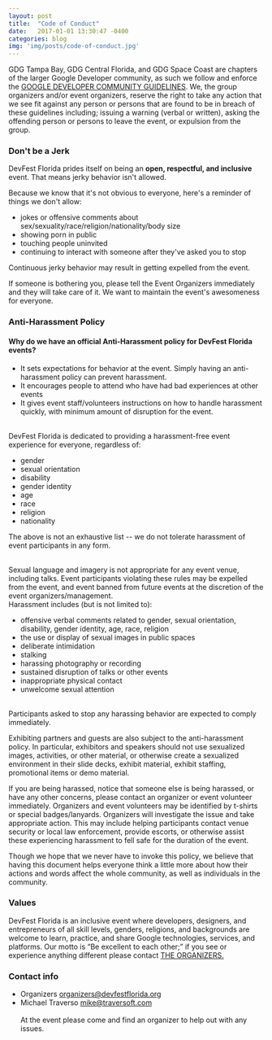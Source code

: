 ```yaml
---
layout: post
title:  "Code of Conduct"
date:   2017-01-01 13:30:47 -0400
categories: blog
img: 'img/posts/code-of-conduct.jpg'
---
```


GDG Tampa Bay, GDG Central Florida, and GDG Space Coast are chapters of the larger Google Developer community, as such we follow and
enforce the <a href="https://developers.google.com/groups/guidelines/">GOOGLE DEVELOPER COMMUNITY GUIDELINES</a>. We, the group organizers
and/or event organizers, reserve the right to take any action that we see fit against any person or persons that are found to be in breach
of these guidelines including; issuing a warning (verbal or written), asking the offending person or persons to leave the event, or
expulsion from the group.

### Don't be a Jerk

DevFest Florida prides itself on being an **open, respectful, and inclusive** event. That means jerky behavior isn't allowed.

Because we know that it's not obvious to everyone, here's a reminder of things we don't allow:

- jokes or offensive comments about sex/sexuality/race/religion/nationality/body size
- showing porn in public
- touching people uninvited
- continuing to interact with someone after they've asked you to stop

Continuous jerky behavior may result in getting expelled from the event.

If someone is bothering you, please tell the Event Organizers immediately and they will take care of it.
We want to maintain the event's awesomeness for everyone.

### Anti-Harassment Policy

#### Why do we have an official Anti-Harassment policy for DevFest Florida events?

<ul>
    <li>
        It sets expectations for behavior at the event. Simply having an anti-harassment policy can prevent
        harassment.
    </li>
    <li>It encourages people to attend who have had bad experiences at other events</li>
    <li>
        It gives event staff/volunteers instructions on how to handle harassment quickly, with minimum
        amount of disruption for the event.
    </li>
</ul>

<br>
DevFest Florida is dedicated to providing a harassment-free event experience for everyone, regardless of:
<ul>
    <li>gender</li>
    <li>sexual orientation</li>
    <li>disability</li>
    <li>gender identity</li>
    <li>age</li>
    <li>race</li>
    <li>religion</li>
    <li>nationality</li>
</ul>

The above is not an exhaustive list -- we do not tolerate harassment of event participants in any form.

<br>
Sexual language and imagery is not appropriate for any event venue, including talks. Event participants
violating these rules may be expelled from the event, and event banned from future events at the discretion
of the event organizers/management.

<br>
Harassment includes (but is not limited to):
<ul>
    <li>offensive verbal comments related to gender, sexual orientation, disability, gender identity, age,
        race, religion
    </li>
    <li>the use or display of sexual images in public spaces</li>
    <li>deliberate intimidation</li>
    <li>stalking</li>
    <li>harassing photography or recording</li>
    <li>sustained disruption of talks or other events</li>
    <li>inappropriate physical contact</li>
    <li>unwelcome sexual attention</li>
</ul>

<br>
Participants asked to stop any harassing behavior are expected to comply immediately.

Exhibiting partners and guests are also subject to the anti-harassment policy. In particular, exhibitors and
speakers should not use sexualized images, activities, or other material, or otherwise create a sexualized
environment in their slide decks, exhibit material, exhibit staffing, promotional items or demo material.

If you are being harassed, notice that someone else is being harassed, or have any other concerns, please
contact an organizer or event volunteer immediately. Organizers and event volunteers may be identified by
t-shirts or special badges/lanyards. Organizers will investigate the issue and take appropriate action. This
may include helping participants contact venue security or local law enforcement, provide escorts, or
otherwise assist these experiencing harassment to fell safe for the duration of the event.

Though we hope that we never have to invoke this policy, we believe that having this document helps everyone
think a little more about how their actions and words affect the whole community, as well as individuals in
the community.

### Values

DevFest Florida is an inclusive event where developers, designers, and entrepreneurs of all skill
levels, genders, religions, and backgrounds are welcome to learn, practice, and share Google
technologies, services, and platforms. Our motto is “Be excellent to each other;” if you see or
experience anything different please contact
<a href="/organizers/" style="text-transform: uppercase">the organizers.</a>

### Contact info
- Organizers [organizers@devfestflorida.org](mailto:organizers@devfestflorida.org)
- Michael Traverso [mike@traversoft.com](mailto:mike@traversoft.com)
<br><br>
At the event please come and find an organizer to help out with any issues.
